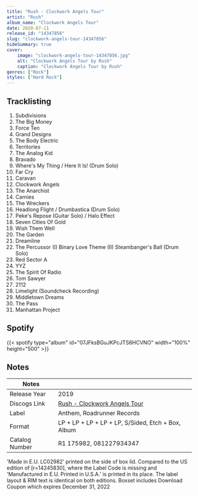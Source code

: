 ```yaml
---
title: "Rush - Clockwork Angels Tour"
artist: "Rush"
album_name: "Clockwork Angels Tour"
date: 2020-07-11
release_id: "14347856"
slug: "clockwork-angels-tour-14347856"
hideSummary: true
cover:
    image: "clockwork-angels-tour-14347856.jpg"
    alt: "Clockwork Angels Tour by Rush"
    caption: "Clockwork Angels Tour by Rush"
genres: ["Rock"]
styles: ["Hard Rock"]
---
```

## Tracklisting
1. Subdivisions
2. The Big Money
3. Force Ten
4. Grand Designs
5. The Body Electric
6. Territories
7. The Analog Kid
8. Bravado
9. Where's My Thing / Here It Is! (Drum Solo)
10. Far Cry
11. Caravan
12. Clockwork Angels
13. The Anarchist
14. Carnies
15. The Wreckers
16. Headlong Flight / Drumbastica (Drum Solo)
17. Peke's Repose (Guitar Solo) / Halo Effect
18. Seven Cities Of Gold
19. Wish Them Well
20. The Garden
21. Dreamline
22. The Percussor (I) Binary Love Theme (II) Steambanger's Ball (Drum Solo)
23. Red Sector A
24. YYZ
25. The Spirit Of Radio
26. Tom Sawyer
27. 2112
28. Limelight (Soundcheck Recording)
29. Middletown Dreams
30. The Pass
31. Manhattan Project
## Spotify
{{< spotify type="album" id="07JFksBGuJKPcJTS6HCVNO" width="100%" height="500" >}}


## Notes
| Notes          |             |
| ---------------| ----------- |
| Release Year   | 2019 |
| Discogs Link   | [Rush - Clockwork Angels Tour](https://www.discogs.com/release/14347856-Rush-Clockwork-Angels-Tour) |
| Label          | Anthem, Roadrunner Records |
| Format         | LP + LP + LP + LP + LP, S/Sided, Etch + Box, Album |
| Catalog Number | R1 175982, 081227934347 |

'Made in E.U. LC02982' printed on the side of box lid. Compared to the US edition of [r=14245830], where the Label Code is missing and 'Manufactured in E.U. Printed in U.S.A.' is printed in its place.   The label layout & RIM text is identical on both editions.   Boxset includes Download Coupon which expires December 31, 2022
